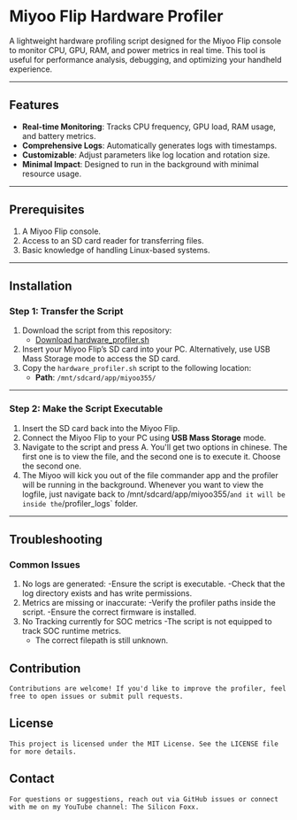 # Miyoo Flip Hardware Profiler

A lightweight hardware profiling script designed for the Miyoo Flip console to monitor CPU, GPU, RAM, and power metrics in real time. This tool is useful for performance analysis, debugging, and optimizing your handheld experience.

---

## Features

- **Real-time Monitoring**: Tracks CPU frequency, GPU load, RAM usage, and battery metrics.
- **Comprehensive Logs**: Automatically generates logs with timestamps.
- **Customizable**: Adjust parameters like log location and rotation size.
- **Minimal Impact**: Designed to run in the background with minimal resource usage.

---

## Prerequisites

1. A Miyoo Flip console.
2. Access to an SD card reader for transferring files.
3. Basic knowledge of handling Linux-based systems.

---

## Installation

### Step 1: Transfer the Script

1. Download the script from this repository:
   - [Download hardware_profiler.sh](./hardware_profiler.sh)
2. Insert your Miyoo Flip’s SD card into your PC. Alternatively, use USB Mass Storage mode to access the SD card.
3. Copy the `hardware_profiler.sh` script to the following location:
   - **Path**: `/mnt/sdcard/app/miyoo355/`

---

### Step 2: Make the Script Executable

1. Insert the SD card back into the Miyoo Flip.
2. Connect the Miyoo Flip to your PC using **USB Mass Storage** mode.
3. Navigate to the script and press A. You'll get two options in chinese. The first one is to view the file, and the second one is to execute it.
	Choose the second one.
4. The Miyoo will kick you out of the file commander app and the profiler will be running in the background. Whenever you want to view the logfile,
	just navigate back to /mnt/sdcard/app/miyoo355/` and it will be inside the `/profiler_logs` folder. 
---

## Troubleshooting

### Common Issues

1. No logs are generated:
	-Ensure the script is executable.
	-Check that the log directory exists and has write permissions.
2. Metrics are missing or inaccurate:
	-Verify the profiler paths inside the script.
	-Ensure the correct firmware is installed.
3. No Tracking currently for SOC metrics
   -The script is not equipped to track SOC runtime metrics.
   - The correct filepath is still unknown.
  
## Contribution
	Contributions are welcome! If you'd like to improve the profiler, feel free to open issues or submit pull requests.

## License
	This project is licensed under the MIT License. See the LICENSE file for more details.
 ## Contact
 	For questions or suggestions, reach out via GitHub issues or connect with me on my YouTube channel: The Silicon Foxx.

